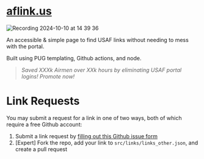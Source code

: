 # [aflink.us](https://aflink.us)

![Recording 2024-10-10 at 14 39 36](https://github.com/user-attachments/assets/55004158-af06-4de9-a310-d2eb6539f92f)

An accessible & simple page to find USAF links without needing to mess with the portal. 

Built using PUG templating, Github actions, and node. 

> _Saved XXXk Airmen over XXk hours by eliminating USAF portal logins! Promote now!_

# Link Requests

You may submit a request for a link in one of two ways, both of which require a free Github account:

1. Submit a link request by [filling out this Github issue form](https://github.com/dadatuputi/aflink/issues/new?assignees=dadatuputi&labels=link+request&template=request_link.yaml&title=%5BLINK%5D%3A+)
2. [Expert] Fork the repo, add your link to `src/links/links_other.json`, and create a pull request
